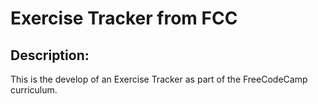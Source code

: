 # Exercise Tracker from FCC

## Description:

This is the develop of an Exercise Tracker as part of the FreeCodeCamp curriculum.
